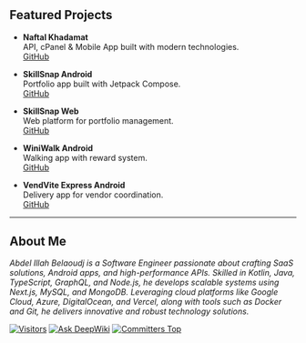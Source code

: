 #

## Featured Projects

- **Naftal Khadamat**  
  API, cPanel & Mobile App built with modern technologies.  
  [GitHub](https://github.com/abdelillahbel/naftal_khadamat_app_release)

- **SkillSnap Android**  
  Portfolio app built with Jetpack Compose.  
  [GitHub](https://github.com/abdelillahbel/SkillSnapAndroid)

- **SkillSnap Web**  
  Web platform for portfolio management.  
  [GitHub](https://github.com/abdelillahbel/SkillSnapWeb)

- **WiniWalk Android**  
  Walking app with reward system.  
  [GitHub](https://github.com/abdelillahbel/WiniWalkAndroid)

- **VendVite Express Android**  
  Delivery app for vendor coordination.  
  [GitHub](https://github.com/abdelillahbel/VendViteExpressAndroid)

---

## About Me

_Abdel Illah Belaoudj is a Software Engineer passionate about crafting SaaS solutions, Android apps, and high-performance APIs. Skilled in Kotlin, Java, TypeScript, GraphQL, and Node.js, he develops scalable systems using Next.js, MySQL, and MongoDB. Leveraging cloud platforms like Google Cloud, Azure, DigitalOcean, and Vercel, along with tools such as Docker and Git, he delivers innovative and robust technology solutions._

[![Visitors](https://api.visitorbadge.io/api/visitors?path=abdelillahbel&label=🌍%20Visitors&countColor=%23263759&style=flat)](https://visitorbadge.io/status?path=abdelillahbel)
<a href="https://deepwiki.com/abdelillahbel/abdelillahbel"><img src="https://deepwiki.com/badge.svg" alt="Ask DeepWiki"></a>
[![Committers Top](https://user-badge.committers.top/algeria/abdelillahbel.svg)](https://user-badge.committers.top/algeria/abdelillahbel)
